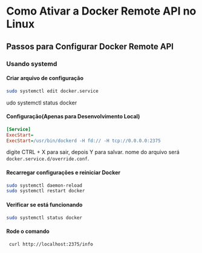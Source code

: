 # Como Ativar a Docker Remote API no Linux

## Passos para Configurar Docker Remote API

### Usando systemd 

#### Criar arquivo de configuração
```bash
sudo systemctl edit docker.service 
```
udo systemctl status docker  

#### Configuração(Apenas para Desenvolvimento Local)
```ini
[Service]
ExecStart=
ExecStart=/usr/bin/dockerd -H fd:// -H tcp://0.0.0.0:2375
```

digite CTRL + X para sair, depois Y para salvar. nome do arquivo será `docker.service.d/override.conf`.

#### Recarregar configurações e reiniciar Docker
```bash
sudo systemctl daemon-reload
sudo systemctl restart docker
```

#### Verificar se está funcionando
```bash
sudo systemctl status docker
```

#### Rode o comando 
```bash
 curl http://localhost:2375/info
```
